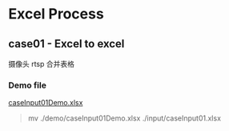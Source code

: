 # Excel Process

## case01 - Excel to excel

摄像头 rtsp 合并表格

### Demo file

[caseInput01Demo.xlsx](./demo/caseInput01Demo.xlsx)

> mv ./demo/caseInput01Demo.xlsx ./input/caseInput01.xlsx

